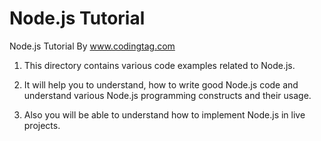 # Node.js Tutorial
Node.js Tutorial By www.codingtag.com

1. This directory contains various code examples related to Node.js. 

2. It will help you to understand, how to write good Node.js code and understand various Node.js programming constructs and their usage.

3. Also you will be able to understand how to implement Node.js in live projects.
